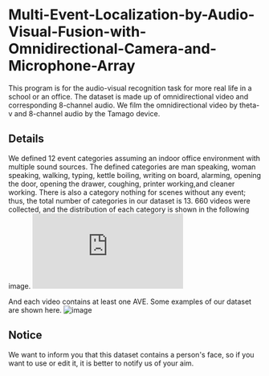 # Multi-Event-Localization-by-Audio-Visual-Fusion-with-Omnidirectional-Camera-and-Microphone-Array

This program is for the audio-visual recognition task for more real life in a school or an office. The dataset is made up of omnidirectional video and corresponding 8-channel audio. We film the omnidirectional video by theta-v and 8-channel audio by the Tamago device.

## Details
We defined 12 event categories assuming an indoor office environment with multiple sound sources. The defined categories are
man speaking, woman speaking, walking, typing, kettle boiling, writing on board, alarming, opening the door, opening the drawer, coughing, printer working,and cleaner working. There is also a category nothing for scenes without any event; thus, the total number of categories in our dataset is 13. 660 videos were collected, and the distribution of each category is shown in the following image. 
![image](https://github.com/zwr17/Multi-Event-Localization-by-Audio-Visual-Fusion-with-Omnidirectional-Camera-and-Microphone-Array/blob/main/category_new.pdf)

And each video contains at least one AVE. Some examples of our dataset are shown here.
![image](https://github.com/zwr17/Multi-Event-Localization-by-Audio-Visual-Fusion-with-Omnidirectional-Camera-and-Microphone-Array/blob/main/example.png)

## Notice
We want to inform you that this dataset contains a person's face, so if you want to use or edit it, it is better to notify us of your aim.

